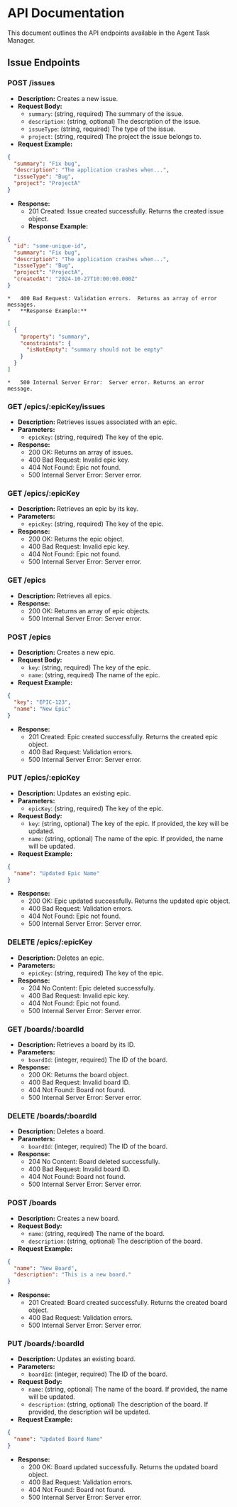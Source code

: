 # API Documentation

This document outlines the API endpoints available in the Agent Task Manager.

## Issue Endpoints

### POST /issues

*   **Description:** Creates a new issue.
*   **Request Body:**
    *   `summary`: (string, required) The summary of the issue.
    *   `description`: (string, optional) The description of the issue.
    *   `issueType`: (string, required) The type of the issue.
    *   `project`: (string, required) The project the issue belongs to.
*   **Request Example:**
```json
{
  "summary": "Fix bug",
  "description": "The application crashes when...",
  "issueType": "Bug",
  "project": "ProjectA"
}
```
*   **Response:**
    *   201 Created:  Issue created successfully. Returns the created issue object.
    *   **Response Example:**
```json
{
  "id": "some-unique-id",
  "summary": "Fix bug",
  "description": "The application crashes when...",
  "issueType": "Bug",
  "project": "ProjectA",
  "createdAt": "2024-10-27T10:00:00.000Z"
}
```
    *   400 Bad Request: Validation errors.  Returns an array of error messages.
    *   **Response Example:**
```json
[
  {
    "property": "summary",
    "constraints": {
      "isNotEmpty": "summary should not be empty"
    }
  }
]
```
    *   500 Internal Server Error:  Server error. Returns an error message.

### GET /epics/:epicKey/issues

*   **Description:** Retrieves issues associated with an epic.
*   **Parameters:**
    *   `epicKey`: (string, required) The key of the epic.
*   **Response:**
    *   200 OK: Returns an array of issues.
    *   400 Bad Request: Invalid epic key.
    *   404 Not Found: Epic not found.
    *   500 Internal Server Error: Server error.

### GET /epics/:epicKey

*   **Description:** Retrieves an epic by its key.
*   **Parameters:**
    *   `epicKey`: (string, required) The key of the epic.
*   **Response:**
    *   200 OK: Returns the epic object.
    *   400 Bad Request: Invalid epic key.
    *   404 Not Found: Epic not found.
    *   500 Internal Server Error: Server error.

### GET /epics

*   **Description:** Retrieves all epics.
*   **Response:**
    *   200 OK: Returns an array of epic objects.
    *   500 Internal Server Error: Server error.

### POST /epics

*   **Description:** Creates a new epic.
*   **Request Body:**
    *   `key`: (string, required) The key of the epic.
    *   `name`: (string, required) The name of the epic.
*   **Request Example:**
```json
{
  "key": "EPIC-123",
  "name": "New Epic"
}
```
*   **Response:**
    *   201 Created: Epic created successfully. Returns the created epic object.
    *   400 Bad Request: Validation errors.
    *   500 Internal Server Error: Server error.

### PUT /epics/:epicKey

*   **Description:** Updates an existing epic.
*   **Parameters:**
    *   `epicKey`: (string, required) The key of the epic.
*   **Request Body:**
    *   `key`: (string, optional) The key of the epic. If provided, the key will be updated.
    *   `name`: (string, optional) The name of the epic. If provided, the name will be updated.
*   **Request Example:**
```json
{
  "name": "Updated Epic Name"
}
```
*   **Response:**
    *   200 OK: Epic updated successfully. Returns the updated epic object.
    *   400 Bad Request: Validation errors.
    *   404 Not Found: Epic not found.
    *   500 Internal Server Error: Server error.

### DELETE /epics/:epicKey

*   **Description:** Deletes an epic.
*   **Parameters:**
    *   `epicKey`: (string, required) The key of the epic.
*   **Response:**
    *   204 No Content: Epic deleted successfully.
    *   400 Bad Request: Invalid epic key.
    *   404 Not Found: Epic not found.
    *   500 Internal Server Error: Server error.

### GET /boards/:boardId

*   **Description:** Retrieves a board by its ID.
*   **Parameters:**
    *   `boardId`: (integer, required) The ID of the board.
*   **Response:**
    *   200 OK: Returns the board object.
    *   400 Bad Request: Invalid board ID.
    *   404 Not Found: Board not found.
    *   500 Internal Server Error: Server error.

### DELETE /boards/:boardId

*   **Description:** Deletes a board.
*   **Parameters:**
    *   `boardId`: (integer, required) The ID of the board.
*   **Response:**
    *   204 No Content: Board deleted successfully.
    *   400 Bad Request: Invalid board ID.
    *   404 Not Found: Board not found.
    *   500 Internal Server Error: Server error.

### POST /boards

*   **Description:** Creates a new board.
*   **Request Body:**
    *   `name`: (string, required) The name of the board.
    *   `description`: (string, optional) The description of the board.
*   **Request Example:**
```json
{
  "name": "New Board",
  "description": "This is a new board."
}
```
*   **Response:**
    *   201 Created: Board created successfully. Returns the created board object.
    *   400 Bad Request: Validation errors.
    *   500 Internal Server Error: Server error.

### PUT /boards/:boardId

*   **Description:** Updates an existing board.
*   **Parameters:**
    *   `boardId`: (integer, required) The ID of the board.
*   **Request Body:**
    *   `name`: (string, optional) The name of the board. If provided, the name will be updated.
    *   `description`: (string, optional) The description of the board. If provided, the description will be updated.
*   **Request Example:**
```json
{
  "name": "Updated Board Name"
}
```
*   **Response:**
    *   200 OK: Board updated successfully. Returns the updated board object.
    *   400 Bad Request: Validation errors.
    *   404 Not Found: Board not found.
    *   500 Internal Server Error: Server error.
